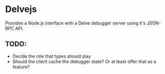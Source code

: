 Delvejs
========================

Provides a Node.js interface with a Delve debugger server using it's JSON-RPC API.

## TODO:

- Decide the role that types should play
- Should the client cache the debugger state? Or at least offer that as a feature?

